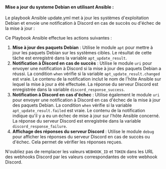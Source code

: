 #### Mise a jour du systeme Debian en utilisant  Ansible : 

Le playbook Ansible update.yml met à jour les systèmes d'exploitation Debian et envoie une notification à Discord en cas de succès ou d'échec de la mise à jour :


Ce Playbook Ansible effectue les actions suivantes :

1.  **Mise à jour des paquets Debian** : Utilise le module `apt` pour mettre à jour les paquets Debian sur les systèmes cibles. Le résultat de cette tâche est enregistré dans la variable `apt_update_result`.
2.  **Notification à Discord en cas de succès** : Utilise le module `uri` pour envoyer une notification à Discord si la mise à jour des paquets Debian a réussi. La condition `when` vérifie si la variable `apt_update_result.changed` est vraie. Le contenu de la notification inclut le nom de l'hôte Ansible sur lequel la mise à jour a été effectuée. La réponse du serveur Discord est enregistrée dans la variable `discord_response_success`.
3.  **Notification à Discord en cas d'échec** : Utilise également le module `uri` pour envoyer une notification à Discord en cas d'échec de la mise à jour des paquets Debian. La condition `when` vérifie si la variable `apt_update_result.failed` est vraie. Le contenu de la notification indique qu'il y a eu un échec de mise à jour sur l'hôte Ansible concerné. La réponse du serveur Discord est enregistrée dans la variable `discord_response_failure`.
4.  **Affichage des réponses du serveur Discord** : Utilise le module `debug` pour afficher les réponses du serveur Discord en cas de succès ou d'échec. Cela permet de vérifier les réponses reçues.

N'oubliez pas de remplacer les valeurs `WEBHOOK_ID` et `TOKEN` dans les URL des webhooks Discord par les valeurs correspondantes de votre webhook Discord.
